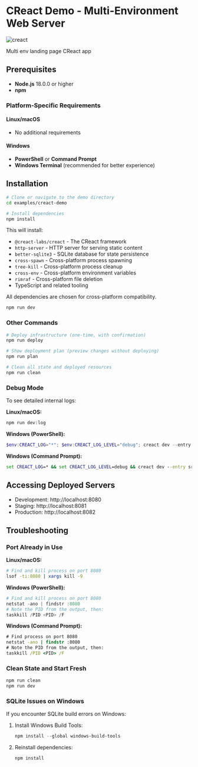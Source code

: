 # CReact Demo - Multi-Environment Web Server

![creact](https://i.postimg.cc/8P66GnT3/banner.jpg)

Multi env landing page CReact app

## Prerequisites

- **Node.js** 18.0.0 or higher
- **npm** 

### Platform-Specific Requirements

#### Linux/macOS
- No additional requirements

#### Windows
- **PowerShell** or **Command Prompt**
- **Windows Terminal** (recommended for better experience)

## Installation

```bash
# Clone or navigate to the demo directory
cd examples/creact-demo

# Install dependencies
npm install
```

This will install:
- `@creact-labs/creact` - The CReact framework
- `http-server` - HTTP server for serving static content
- `better-sqlite3` - SQLite database for state persistence
- `cross-spawn` - Cross-platform process spawning
- `tree-kill` - Cross-platform process cleanup
- `cross-env` - Cross-platform environment variables
- `rimraf` - Cross-platform file deletion
- TypeScript and related tooling

All dependencies are chosen for cross-platform compatibility.

```cmd
npm run dev
```

### Other Commands

```bash
# Deploy infrastructure (one-time, with confirmation)
npm run deploy

# Show deployment plan (preview changes without deploying)
npm run plan

# Clean all state and deployed resources
npm run clean
```

### Debug Mode

To see detailed internal logs:

**Linux/macOS:**
```bash
npm run dev:log
```

**Windows (PowerShell):**
```powershell
$env:CREACT_LOG="*"; $env:CREACT_LOG_LEVEL="debug"; creact dev --entry src/app.tsx --auto-approve --verbose 2>&1 | Tee-Object debug.log
```

**Windows (Command Prompt):**
```cmd
set CREACT_LOG=* && set CREACT_LOG_LEVEL=debug && creact dev --entry src/app.tsx --auto-approve --verbose > debug.log 2>&1
```
## Accessing Deployed Servers

- Development: http://localhost:8080
- Staging: http://localhost:8081
- Production: http://localhost:8082

## Troubleshooting

### Port Already in Use

**Linux/macOS:**
```bash
# Find and kill process on port 8080
lsof -ti:8080 | xargs kill -9
```

**Windows (PowerShell):**
```powershell
# Find and kill process on port 8080
netstat -ano | findstr :8080
# Note the PID from the output, then:
taskkill /PID <PID> /F
```

**Windows (Command Prompt):**
```cmd
# Find process on port 8080
netstat -ano | findstr :8080
# Note the PID from the output, then:
taskkill /PID <PID> /F
```

### Clean State and Start Fresh

```bash
npm run clean
npm run dev
```

### SQLite Issues on Windows

If you encounter SQLite build errors on Windows:
1. Install Windows Build Tools:
   ```powershell
   npm install --global windows-build-tools
   ```
2. Reinstall dependencies:
   ```bash
   npm install
   ```